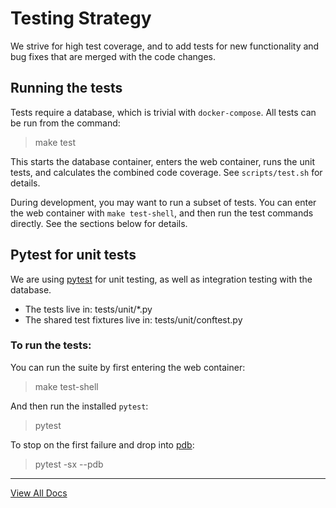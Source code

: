 # Testing Strategy

We strive for high test coverage, and to add tests for new functionality and
bug fixes that are merged with the code changes.

## Running the tests

Tests require a database, which is trivial with ``docker-compose``.
All tests can be run from the command:

> make test

This starts the database container, enters the web container, runs the unit
tests, and calculates the combined code coverage. See
``scripts/test.sh`` for details.

During development, you may want to run a subset of tests. You can enter the
web container with ``make test-shell``, and then run the test commands directly.
See the sections below for details.

## Pytest for unit tests

We are using [pytest][pytest] for unit testing, as well as integration testing
with the database.

- The tests live in: tests/unit/*.py
- The shared test fixtures live in: tests/unit/conftest.py

[pytest]: <https://docs.pytest.org/en/stable/> "pytest documentation"

### To run the tests:
You can run the suite by first entering the web container:
> make test-shell

And then run the installed ``pytest``:
> pytest

To stop on the first failure and drop into [pdb][pdb]:
> pytest -sx --pdb

[pdb]: <https://docs.python.org/3/library/pdb.html> "pdb - The Python Debugger"

---
[View All Docs](./)
